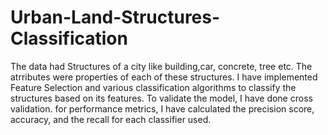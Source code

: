 # Urban-Land-Structures-Classification
The data had Structures of a city like building,car, concrete, tree etc. The atrributes were properties of each of these structures. I have implemented Feature Selection and various classification algorithms to classify the structures based on its features. To validate the  model, I have done cross validation. for performance metrics, I have calculated the precision score, accuracy, and the recall for each classifier used. 
